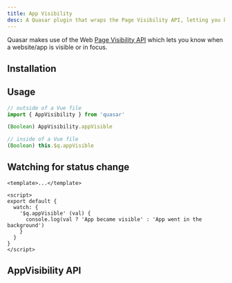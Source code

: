 ```yaml
---
title: App Visibility
desc: A Quasar plugin that wraps the Page Visibility API, letting you know when your app is visible or in focus.
---
```

Quasar makes use of the Web [Page Visibility API](https://developer.mozilla.org/en-US/docs/Web/API/Page_Visibility_API) which lets you know when a website/app is visible or in focus.

## Installation
<doc-installation plugins="AppVisibility" scrollable />

## Usage
```js
// outside of a Vue file
import { AppVisibility } from 'quasar'

(Boolean) AppVisibility.appVisible

// inside of a Vue file
(Boolean) this.$q.appVisible
```

<doc-example title="AppVisibility" file="AppVisibility/Basic" />

## Watching for status change

```vue
<template>...</template>

<script>
export default {
  watch: {
    '$q.appVisible' (val) {
      console.log(val ? 'App became visible' : 'App went in the background')
    }
  }
}
</script>
```

## AppVisibility API
<doc-api file="AppVisibility" />
